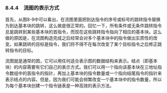 ### 8.4.4　流图的表示方式

首先，从图8-9中可以看出，在流图里面把到达指令的序号或标号的跳转指令替换为到达基本块的跳转，这么做是很正常的。回忆一下，所有条件或无条件跳转指令总是跳转到某些基本块的首指令，而现在这些跳转指令指向了相应的基本块。这么做的原因是，在流图构造完成之后经常会对多个基本块中的指令做出实质性的改变。如果跳转的目标是指令，我们将不得不在每次改变了某个目标指令之后修正跳转指令的目标。

流图就是通常的图，它可以用任何适合表示图的数据结构来表示。结点（即基本块）的内容需要有它们自己的表示方式。我们可以用一个指向该基本块在三地址指令数组中的首指令的指针，再加上基本块的指令数量或一个指向结尾指令的指针来表示结点的内容。但是，因为我们可能会频繁改变一个基本块中的指令数量，所以为每个基本块创建一个指令链表是一种高效的表示方法。